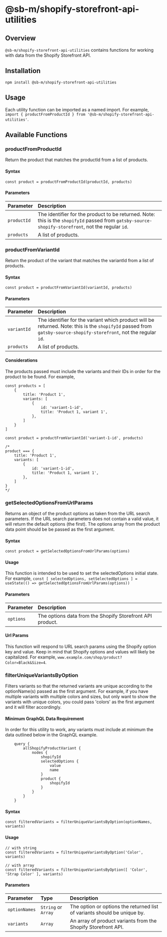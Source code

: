 # @sb-m/shopify-storefront-api-utilities

## Overview
`@sb-m/shopify-storefront-api-utilities` contains functions for working with data from the
Shopify Storefront API.

## Installation
`npm install @sb-m/shopify-storefront-api-utilities`

## Usage
Each utility function can be imported as a named import. For example, `import { productFromProductId } from '@sb-m/shopify-storefront-api-utilities'`.

## Available Functions
### productFromProductId
Return the product that matches the productId from a list of products.

#### Syntax
`const product = productFromProductId(productId, products)`

#### Parameters
| Parameter   | Description                                                                                                                                        |
|:------------|:---------------------------------------------------------------------------------------------------------------------------------------------------|
| `productId` | The identifier for the product to be returned. Note: this is the `shopifyId` passed from `gatsby-source-shopify-storefront`, not the regular `id`. |
| `products`  | A list of products.                                                                                                                                |


### productFromVariantId
Return the product of the variant that matches the variantId from a list of products.

#### Syntax
`const product = productFromVariantId(variantId, products)`

#### Parameters
| Parameter   | Description                                                                                                                                                        |
|:------------|:-------------------------------------------------------------------------------------------------------------------------------------------------------------------|
| `variantId` | The identifier for the variant which product will be returned. Note: this is the `shopifyId` passed from `gatsby-source-shopify-storefront`, not the regular `id`. |
| `products`  | A list of products.                                                                                                                                                |

#### Considerations
The products passed must include the variants and their IDs in order for the product to be found.
For example,
```
const products = [
    {
        title: 'Product 1',
        variants: [
            {
                id: 'variant-1-id',
                title: 'Product 1, variant 1',
            },
        ]
    }
]

const product = productFromVariantId('variant-1-id', products)

/*
product === {
    title: 'Product 1',
    variants: [
        {
            id: 'variant-1-id',
            title: 'Product 1, variant 1',
        },
    ]
}
*/
```

### getSelectedOptionsFromUrlParams
Returns an object of the product options as taken from the URL search parameters. If
the URL search parameters does not contain a valid value, it will return the default
options (the first). The options array from the product data point should be be
passed as the first argument.

#### Syntax
`const product = getSelectedOptionsFromUrlParams(options)`

#### Usage
This function is intended to be used to set the selectedOptions initial state. For
example,
`const [ selectedOptions, setSelectedOptions ] = useState(() => getSelectedOptionsFromUrlParams(options))`

#### Parameters
| Parameter | Description                                               |
|:----------|:----------------------------------------------------------|
| `options` | The options data from the Shopify Storefront API product. |

#### Url Params
This function will respond to URL search params using the Shopify option key and value. Keep in mind
that Shopify options and values will likely be capitalized. For example,
`www.example.com/shop/product?Color=Black&Size=4`.


### filterUniqueVariantsByOption
Filters variants so that the returned variants are unique according to the optionName(s) passed as
the first argument. For example, if you have multiple variants with multiple colors and sizes, but
only want to show the variants with unique colors, you could pass 'colors' as the first argument and
it will filter accordingly.

#### Minimum GraphQL Data Requirement
In order for this utility to work, any variants must include at minimum the data outlined below in
the GraphQL example.
```
    query {
        allShopifyProductVariant {
			nodes {
				shopifyId
				selectedOptions {
					value
					name
				}
				product {
					shopifyId
				}
			}
		}
    }
```

#### Syntax
`const filteredVariants = filterUniqueVariantsByOption(optionNames, variants)`

#### Usage
```
// with string
const filteredVariants = filterUniqueVariantsByOption('Color', variants)

// with array
const filteredVariants = filterUniqueVariantsByOption([ 'Color', 'Strap Color' ], variants)
```

#### Parameters
| Parameter     | Type                | Description                                                              |
|:--------------|:--------------------|:-------------------------------------------------------------------------|
| `optionNames` | `String` or `Array` | The option or options the returned list of variants should be unique by. |
| `variants`    | `Array`             | An array of product variants from the Shopify Storefront API.            |
